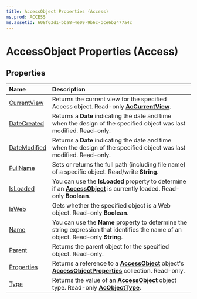 ```yaml
---
title: AccessObject Properties (Access)
ms.prod: ACCESS
ms.assetid: 608f63d1-bba8-4e09-9b6c-bce6b2477a4c
---
```



# AccessObject Properties (Access)

## Properties



|**Name**|**Description**|
|:-----|:-----|
|[CurrentView](accessobject-currentview-property-access.md)|Returns the current view for the specified Access object. Read-only  **[AcCurrentView](accurrentview-enumeration-access.md)**.|
|[DateCreated](accessobject-datecreated-property-access.md)|Returns a  **Date** indicating the date and time when the design of the specified object was last modified. Read-only.|
|[DateModified](accessobject-datemodified-property-access.md)|Returns a  **Date** indicating the date and time when the design of the specified object was last modified. Read-only.|
|[FullName](accessobject-fullname-property-access.md)|Sets or returns the full path (including file name) of a specific object. Read/write  **String**.|
|[IsLoaded](accessobject-isloaded-property-access.md)|You can use the  **IsLoaded** property to determine if an **[AccessObject](accessobject-object-access.md)** is currently loaded. Read-only **Boolean**.|
|[IsWeb](accessobject-isweb-property-access.md)|Gets whether the specified object is a Web object. Read-only  **Boolean**.|
|[Name](accessobject-name-property-access.md)|You can use the  **Name** property to determine the string expression that identifies the name of an object. Read-only **String**.|
|[Parent](accessobject-parent-property-access.md)|Returns the parent object for the specified object. Read-only.|
|[Properties](accessobject-properties-property-access.md)|Returns a reference to a  **[AccessObject](accessobject-object-access.md)** object's **[AccessObjectProperties](accessobjectproperties-object-access.md)** collection. Read-only.|
|[Type](accessobject-type-property-access.md)|Returns the value of an  **[AccessObject](accessobject-object-access.md)** object type. Read-only **[AcObjectType](acobjecttype-enumeration-access.md)**.|

